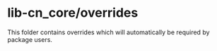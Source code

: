 # lib-cn_core/overrides

This folder contains overrides which will automatically be required by package users.
